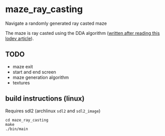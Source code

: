 # maze_ray_casting

Navigate a randomly generated ray casted maze

The maze is ray casted using the DDA algorithm ([written after reading this lodev article](https://lodev.org/cgtutor/raycasting.html)).

## TODO

- maze exit
- start and end screen
- maze generation algorithm
- textures

## build instructions (linux)

Requires sdl2 (archlinux `sdl2` and `sdl2_image`)

```
cd maze_ray_casting
make
./bin/main
```
